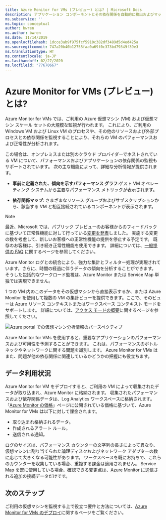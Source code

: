 ```yaml
---
title: Azure Monitor for VMs (プレビュー) とは? | Microsoft Docs
description: アプリケーション コンポーネントとその依存関係を自動的に検出およびマッピングするだけでなく、AzureVM の正常性とパフォーマンスを監視する機能を持つ Azure Monitor for VMs の概要。
ms.subservice: ''
ms.topic: conceptual
author: bwren
ms.author: bwren
ms.date: 11/14/2019
ms.openlocfilehash: 1dcce3ab9f975fcf5910c382df3489d5d4ed425a
ms.sourcegitcommit: 747a20b40b12755faa0a69f0c373bd79349f39e3
ms.translationtype: HT
ms.contentlocale: ja-JP
ms.lasthandoff: 02/27/2020
ms.locfileid: "77670667"
---
```

# <a name="what-is-azure-monitor-for-vms-preview"></a>Azure Monitor for VMs (プレビュー) とは?

Azure Monitor for VMs では、ご利用の Azure 仮想マシン (VM) および仮想マシン スケール セットの大規模な監視が行われます。 これにより、ご利用の Windows VM および Linux VM のプロセスや、その他のリソースおよび外部プロセスとの依存関係を監視することにより、それらの VM のパフォーマンスおよび正常性が分析されます。 

この場合は、オンプレミスまたは別のクラウド プロバイダーでホストされている VM について、パフォーマンスおよびアプリケーションの依存関係の監視もサポートされています。 次の主な機能によって、詳細な分析情報が提供されます。

- **事前に定義された、傾向を示すパフォーマンス グラフ**:ゲスト VM オペレーティング システムから主要なパフォーマンス メトリックが表示されます。

- **依存関係マップ**: さまざまなリソース グループおよびサブスクリプションから、該当する VM と相互接続されているコンポーネントが表示されます。  

>[!NOTE]
>最近、Microsoft では、パブリック プレビューのお客様からのフィードバックに基づいて正常性機能に対して行っている[変更を発表](https://azure.microsoft.com/updates/updates-to-azure-monitor-for-virtual-machines-preview-before-general-availability-release/
)しました。 実施する変更の数を考慮して、新しいお客様への正常性機能の提供を停止する予定です。 既存のお客様は、引き続き正常性機能を使用できます。 詳細については、[一般提供の FAQ](vminsights-ga-release-faq.md) に関するページを参照してください。  

Azure Monitor ログとの統合により、強力な集計とフィルター処理が実現されています。さらに、時間の経過に伴うデータの傾向を分析することができます。 そうした包括的なワークロード監視は、Azure Monitor または Service Map 単独では実現できません。  

1 つの VM 内のこのデータをその仮想マシンから直接表示するか、または Azure Monitor を使用して複数の VM の集計ビューを提供できます。ここで、そのビューは Azure リソース コンテキストまたはワークスペース コンテキスト モードをサポートします。 詳細については、[アクセス モードの概要](../platform/design-logs-deployment.md#access-mode)に関するページを参照してください。

![Azure portal での仮想マシン分析情報のパースペクティブ](./media/vminsights-overview/vminsights-azmon-directvm.png)

Azure Monitor for VMs を使用すると、重要なアプリケーションのパフォーマンスおよび可用性を予測することができます。 これは、パフォーマンスのボトルネックやネットワークに関する問題を識別します。 Azure Monitor for VMs はまた、問題が他の依存関係に関連しているかどうかの把握にも役立ちます。  

## <a name="data-usage"></a>データ利用状況

Azure Monitor for VM をデプロイすると、ご利用の VM によって収集されたデータが取り込まれ、Azure Monitor に格納されます。 収集されたパフォーマンスおよび依存関係データは、Log Analytics ワークスペースに格納されます。 「[Azure Monitor の価格](https://azure.microsoft.com/pricing/details/monitor/)」ページに公開されている価格に基づいて、Azure Monitor for VMs は以下に対して課金されます。

- 取り込まれ格納されるデータ。
- 作成されるアラート ルール。
- 送信される通知。 

ログのサイズは、パフォーマンス カウンターの文字列の長さによって異なり、仮想マシンに割り当てられた論理ディスクおよびネットワーク アダプターの数に応じて大きくなる可能性があります。 ワークスペースを既にお持ちで、これらのカウンターを収集している場合、重複する課金は適用されません。 Service Map を既に使用している場合、確認できる変更点は、Azure Monitor に送信される追加の接続データだけです。

## <a name="next-steps"></a>次のステップ

ご利用の仮想マシンを監視する上で役立つ要件と方法については、[Azure Monitor for VMs のデプロイ](vminsights-enable-overview.md)に関するページをご覧ください。
